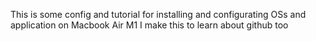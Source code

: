 This is some config and tutorial for installing and configurating OSs and application on Macbook Air M1
I make this to learn about github too
